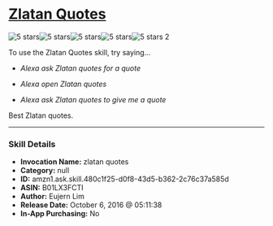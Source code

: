 # [Zlatan Quotes](http://alexa.amazon.com/#skills/amzn1.ask.skill.480c1f25-d0f8-43d5-b362-2c76c37a585d)
![5 stars](../../images/ic_star_black_18dp_1x.png)![5 stars](../../images/ic_star_black_18dp_1x.png)![5 stars](../../images/ic_star_black_18dp_1x.png)![5 stars](../../images/ic_star_black_18dp_1x.png)![5 stars](../../images/ic_star_black_18dp_1x.png) 2

To use the Zlatan Quotes skill, try saying...

* *Alexa ask Zlatan quotes for a quote*

* *Alexa open Zlatan quotes*

* *Alexa ask Zlatan quotes to give me a quote*

Best Zlatan quotes.

***

### Skill Details

* **Invocation Name:** zlatan quotes
* **Category:** null
* **ID:** amzn1.ask.skill.480c1f25-d0f8-43d5-b362-2c76c37a585d
* **ASIN:** B01LX3FCTI
* **Author:** Eujern Lim
* **Release Date:** October 6, 2016 @ 05:11:38
* **In-App Purchasing:** No
